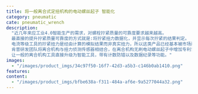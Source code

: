 ```yaml
---
title: 将一般离合式定扭机构的电动螺丝起子 智能化
category: pneumatic
cate: pneumatic_wrench
description:
  "近几年来应工业4.0智能生产的需求，对螺栓拧紧质量的可靠度要求越来越高。
  最直接的提升拧紧质量可靠度的方式就是:将拧紧扭力数据化，并显示每次拧紧的结果判定。
  电流等级工具的拧紧扭力是经由计算的模拟结果而非真实扭力，所以这类产品已经基本被市场所淘汰。
  肯普研发团队将离合机构与扭力侦测传感器相结合，在离合机构无刷电动螺丝起子中增加专利设计的传感器机构与控制软件。
  让一般的离合机构工具直接升级为智能工具，带有计数防错以及数据纪录等功能。"
images:
  - "/images/product_imgs/34c97f50-16f7-42d3-a5b3-c146b0ab1410.png"
features:
content:
  - "/images/product_imgs/bfbe638a-f311-484a-af6e-9a5277044a32.png"
---
```

